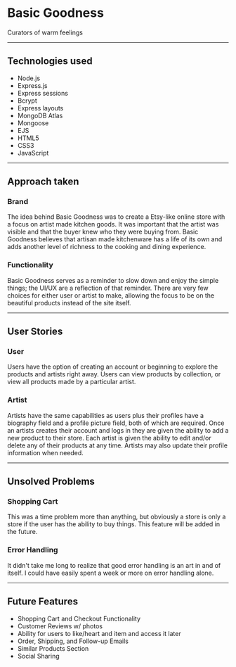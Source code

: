 # Basic Goodness

Curators of warm feelings

---

## Technologies used

- Node.js
- Express.js
- Express sessions
- Bcrypt
- Express layouts
- MongoDB Atlas
- Mongoose
- EJS
- HTML5
- CSS3
- JavaScript

---

## Approach taken

### Brand

The idea behind Basic Goodness was to create a Etsy-like online store with a focus on artist made kitchen goods. It was important that the artist was visible and that the buyer knew who they were buying from. Basic Goodness believes that artisan made kitchenware has a life of its own and adds another level of richness to the cooking and dining experience.

### Functionality

Basic Goodness serves as a reminder to slow down and enjoy the simple things; the UI/UX are a reflection of that reminder. There are very few choices for either user or artist to make, allowing the focus to be on the beautiful products instead of the site itself.

---

## User Stories

### User

Users have the option of creating an account or beginning to explore the products and artists right away. Users can view products by collection, or view all products made by a particular artist.

### Artist

Artists have the same capabilities as users plus their profiles have a biography field and a profile picture field, both of which are required. Once an artists creates their account and logs in they are given the ability to add a new product to their store. Each artist is given the ability to edit and/or delete any of their products at any time. Artists may also update their profile information when needed.

---

## Unsolved Problems

### Shopping Cart

This was a time problem more than anything, but obviously a store is only a store if the user has the ability to buy things. This feature will be added in the future.

### Error Handling

It didn't take me long to realize that good error handling is an art in and of itself. I could have easily spent a week or more on error handling alone.

---

## Future Features

- Shopping Cart and Checkout Functionality
- Customer Reviews w/ photos
- Ability for users to like/heart and item and access it later
- Order, Shipping, and Follow-up Emails
- Similar Products Section
- Social Sharing
